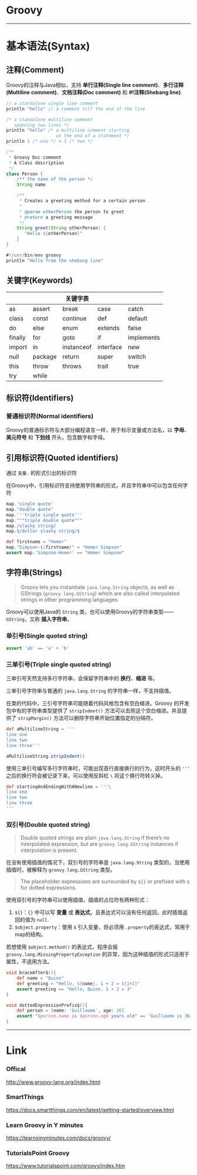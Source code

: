 # Groovy
---

# 基本语法(Syntax)
## 注释(Comment)
Groovy的注释与Java相似，支持 **单行注释(Single line comment)**、**多行注释(Multiline comment)**、**文档注释(Doc comment)** 和 **#!注释(Shebang line)**.
```groovy
// a standalone single line comment
println "hello" // a comment till the end of the line

/* a standalone multiline comment
   spanning two lines */
println "hello" /* a multiline comment starting
                   at the end of a statement */
println 1 /* one */ + 2 /* two */

/**
 * Groovy Doc comment
 * A Class description
 */
class Person {
    /** the name of the person */
    String name

    /**
     * Creates a greeting method for a certain person.
     *
     * @param otherPerson the person to greet
     * @return a greeting message
     */
    String greet(String otherPerson) {
       "Hello ${otherPerson}"
    }
}

#!/usr/bin/env groovy
println "Hello from the shebang line"
```

## 关键字(Keywords)
|||关键字表|||
|-|-|-|-|-|
|as|assert|break|case|catch|
|class|const|continue|def|default|
|do|else|enum|extends|false|
|finally|for|goto|if|implements|
|import|in|instanceof|interface|new|
|null|package|return|super|switch|
|this|throw|throws|trait|true|
|try|while|

## 标识符(Identifiers)
### 普通标识符(Normal identifiers)
Groovy的普通标示符与大部分编程语言一样，用于标示变量或方法名，以 **字母**、**美元符号** 和 **下划线** 开头，包含数字和字母。

## 引用标识符(Quoted identifiers)
通过 `变量.` 的形式引出的标识符

在Groovy中，引用标识符支持使用字符串的形式，并且字符串中可以包含任何字符

```groovy
map.'single quote'
map."double quote"
map.'''triple single quote'''
map."""triple double quote"""
map./slashy string/
map.$/dollar slashy string/$

def firstname = "Homer"
map."Simpson-${firstname}" = "Homer Simpson"
assert map.'Simpson-Homer' == "Homer Simpson"
```

## 字符串(Strings)
> Groovy lets you instantiate `java.lang.String` objects, as well as GStrings (`groovy.lang.GString`) which are also called interpolated strings in other programming languages.

Groovy可以使用Java的 `String` 类，也可以使用Groovy的字符串类型——`GString`，又称 **插入字符串**。

### 单引号(Single quoted string)
```groovy
assert 'ab' == 'a' + 'b'
```

### 三单引号(Triple single quoted string)
三单引号天然支持多行字符串，会保留字符串中的 **换行**、**缩进** 等。

三单引号字符串与普通的 `java.lang.String` 的字符串一样，不支持插值。

在类的代码中，三引号字符串可能随着代码风格包含有空白缩进。Groovy 的开发包中有的字符串类型提供了 `stripIndent()` 方法可以去除这个空白缩进。并且提供了 `stripMargin()` 方法可以删除字符串开始位置指定的分隔符。

```groovy
def aMultilineString = '''
line one
line two
line three'''

aMultilineString.stripIndent()
```

使用三单引号编写多行字符串时，可能出现首行直接换行的行为，这时开头的 `'''` 之后的换行符会被记录下来，可以使用反斜杠 `\` 将这个换行符转义掉。

```groovy
def startingAndEndingWithANewline = '''\
line one
line two
line three
'''
```

### 双引号(Double quoted string)
> Double quoted strings are plain `java.lang.String` if there’s no interpolated expression, but are `groovy.lang.GString` instances if interpolation is present.

在没有使用插值的情况下，双引号的字符串是 `java.lang.String` 类型的，当使用插值时，被解释为 `groovy.lang.GString` 类型。

>  The placeholder expressions are surrounded by `${}` or prefixed with `$` for dotted expressions.

使用双引号的字符串可以使用插值，插值的占位符有两种形式：
1. `${}`：`{}` 中可以写 **变量** 或 **表达式**，且表达式可以没有任何返回，此时插值返回的值为 `null`.
2. `$object.property`：使用 `$` 引入变量，但必须用 `.property`的表达式，常用于map的结构。

若想使用 `$object.method()` 的表达式，程序会报 `groovy.lang.MissingPropertyException` 的异常，因为这种插值的形式只适用于属性，不适用方法。

```groovy
void braceAfter$(){
    def name = "Quinn"
    def greeting = "Hello, ${name}. 1 + 2 = ${1+2}"
    assert greeting == "Hello, Quinn. 1 + 2 = 3"
}

void dottedExpressionPrefix$(){
    def person = [name: 'Guillaume', age: 36]
    assert "$person.name is $person.age years old" == 'Guillaume is 36 years old'
}
```


---
# Link
### Offical
http://www.groovy-lang.org/index.html
### SmartThings
https://docs.smartthings.com/en/latest/getting-started/overview.html
### Learn Groovy in Y minutes
https://learnxinyminutes.com/docs/groovy/
### TutorialsPoint Groovy
https://www.tutorialspoint.com/groovy/index.htm
